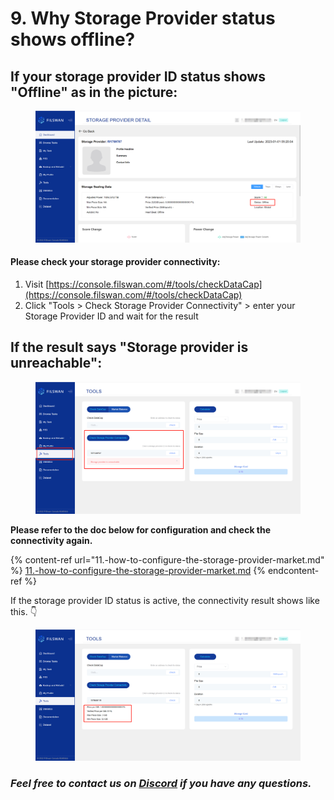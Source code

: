 # 9. Why Storage Provider status shows offline?

## **If your storage provider ID status shows "Offline" as in the picture:**

<figure><img src="../../.gitbook/assets/image (4) (2) (1).png" alt=""><figcaption></figcaption></figure>

#### Please check your storage provider connectivity:

1. Visit [https://console.filswan.com/#/tools/checkDataCap](https://console.filswan.com/#/tools/checkDataCap)
2. Click "Tools > Check Storage Provider Connectivity" > enter your Storage Provider ID and wait for the result

## If the result says "Storage provider is unreachable":&#x20;

<figure><img src="../../.gitbook/assets/image (1) (3).png" alt=""><figcaption></figcaption></figure>

**Please refer to the doc below for configuration and check the connectivity again.**

{% content-ref url="11.-how-to-configure-the-storage-provider-market.md" %}
[11.-how-to-configure-the-storage-provider-market.md](11.-how-to-configure-the-storage-provider-market.md)
{% endcontent-ref %}

If the storage provider ID status is active, the connectivity result shows like this. 👇

<figure><img src="../../.gitbook/assets/image (9) (1).png" alt=""><figcaption></figcaption></figure>

### _**Feel free to contact us on**_ [_**Discord**_](https://filswan.com/discord) _**if you have any questions.**_
